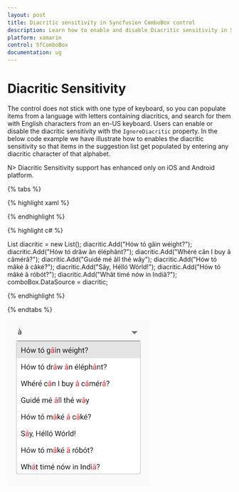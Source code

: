 ```yaml
---
layout: post
title: Diacritic sensitivity in Syncfusion ComboBox control
description: Learn how to enable and disable Diacritic sensitivity in SfComboBox
platform: xamarin
control: SfComboBox
documentation: ug
---
```

# Diacritic Sensitivity

The control does not stick with one type of keyboard, so you can populate items from a language with letters containing diacritics, and search for them with English characters from an en-US keyboard. Users can enable or disable the diacritic sensitivity with the `IgnoreDiacritic` property. In the below code example we have illustrate how to enables the diacritic sensitivity so that items in the suggestion list get populated by entering any diacritic character of that alphabet.

N> Diacritic Sensitivity support has enhanced only on iOS and Android platform.

{% tabs %}

{% highlight xaml %}

<StackLayout VerticalOptions="Start" HorizontalOptions="Start" Padding="30">
   <combobox:SfComboBox HeightRequest="40" x:Name="comboBox" IsEditableMode="True" AllowFiltering="True" TextHighlightMode="MultipleOccurrence" SuggestionMode="Contains" HighlightedTextColor="Red" IgnoreDiacritic="false"/>
</StackLayout>                   


{% endhighlight %}

{% highlight c# %}

List<String> diacritic = new List<String>();
diacritic.Add("Hów tó gâin wéight?");
diacritic.Add("Hów tó drâw ân éléphânt?");
diacritic.Add("Whéré cân I buy â câmérâ?");
diacritic.Add("Guidé mé âll thé wây");
diacritic.Add("Hów tó mâké â câké?");
diacritic.Add("Sây, Hélló Wórld!");
diacritic.Add("Hów tó mâké â róbót?");
diacritic.Add("Whât timé nów in Indiâ?");
comboBox.DataSource = diacritic;

{% endhighlight %}

{% endtabs %}

![Diacritic](images/Diacritic-Sensitivity/Diacritic.png)

